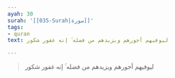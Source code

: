 ```yaml
---
ayah: 30
surah: '[[035-Surah|سورة]]'
tags:
- quran
text: ليوفيهم أجورهم ويزيدهم من فضله ۚ إنه غفور شكور

---
```

> ليوفيهم أجورهم ويزيدهم من فضله ۚ إنه غفور شكور
